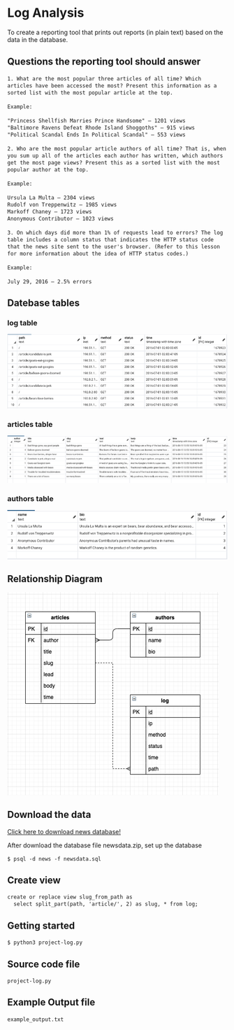 # Log Analysis

To create a reporting tool that prints out reports (in plain text) based on the data in the database.

## Questions the reporting tool should answer

```
1. What are the most popular three articles of all time? Which articles have been accessed the most? Present this information as a sorted list with the most popular article at the top.

Example:

"Princess Shellfish Marries Prince Handsome" — 1201 views
"Baltimore Ravens Defeat Rhode Island Shoggoths" — 915 views
"Political Scandal Ends In Political Scandal" — 553 views

2. Who are the most popular article authors of all time? That is, when you sum up all of the articles each author has written, which authors get the most page views? Present this as a sorted list with the most popular author at the top.

Example:

Ursula La Multa — 2304 views
Rudolf von Treppenwitz — 1985 views
Markoff Chaney — 1723 views
Anonymous Contributor — 1023 views

3. On which days did more than 1% of requests lead to errors? The log table includes a column status that indicates the HTTP status code that the news site sent to the user's browser. (Refer to this lesson for more information about the idea of HTTP status codes.)

Example:

July 29, 2016 — 2.5% errors
```

## Datebase tables

### log table

![log_table](/log_table.png)

### articles table

![articles_table](/articles_table.png)

### authors table

![authors_table](/authors_table.png)

## Relationship Diagram

![relationship_diagram](/diagram.png)

## Download the data

[Click here to download news database!](https://d17h27t6h515a5.cloudfront.net/topher/2016/August/57b5f748_newsdata/newsdata.zip)

After download the database file newsdata.zip, set up the database

```
$ psql -d news -f newsdata.sql
```

## Create view

```
create or replace view slug_from_path as
  select split_part(path, 'article/', 2) as slug, * from log;
```

## Getting started

```
$ python3 project-log.py
```

## Source code file

```
project-log.py
```

## Example Output file

```
example_output.txt
```
